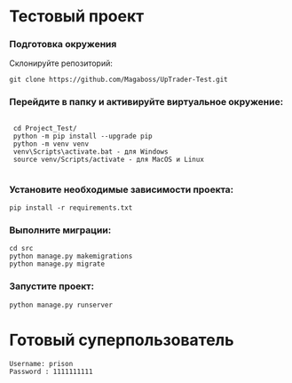 # Тестовый проект
### Подготовка окружения
Склонируйте репозиторий:
````
git clone https://github.com/Magaboss/UpTrader-Test.git
````
### Перейдите в папку и активируйте виртуальное окружение:

```

 cd Project_Test/
 python -m pip install --upgrade pip
 python -m venv venv
 venv\Scripts\activate.bat - для Windows
 source venv/Scripts/activate - для MacOS и Linux
 
````
### Установите необходимые зависимости проекта:
```
pip install -r requirements.txt

````
### Выполните миграции:
```
cd src
python manage.py makemigrations
python manage.py migrate

````
### Запустите проект:
```
python manage.py runserver

````
# Готовый суперпользователь 
```
Username: prison
Password : 1111111111
